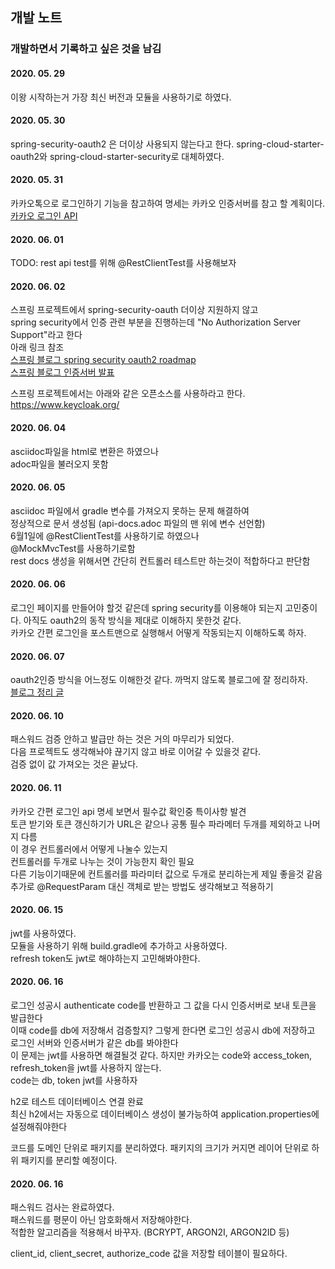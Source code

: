 ## 개발 노트
### 개발하면서 기록하고 싶은 것을 남김

#### 2020. 05. 29
이왕 시작하는거 가장 최신 버전과 모듈을 사용하기로 하였다.

#### 2020. 05. 30
spring-security-oauth2 은 더이상 사용되지 않는다고 한다.
spring-cloud-starter-oauth2와 spring-cloud-starter-security로 대체하였다.

#### 2020. 05. 31
카카오톡으로 로그인하기 기능을 참고하여 명세는 카카오 인증서버를 참고 할 계획이다.  
[카카오 로그인 API](https://developers.kakao.com/docs/latest/ko/kakaologin/rest-api)  

#### 2020. 06. 01
TODO: rest api test를 위해 @RestClientTest를 사용해보자  

#### 2020. 06. 02
스프링 프로젝트에서 spring-security-oauth 더이상 지원하지 않고  
spring security에서 인증 관련 부분을 진행하는데 "No Authorization Server Support"라고 한다  
아래 링크 참조  
[스프링 블로그 spring security oauth2 roadmap](https://spring.io/blog/2019/11/14/spring-security-oauth-2-0-roadmap-update)  
[스프링 블로그 인증서버 발표](https://spring.io/blog/2020/04/15/announcing-the-spring-authorization-server)  

스프링 프로젝트에서는 아래와 같은 오픈소스를 사용하라고 한다.  
https://www.keycloak.org/  

#### 2020. 06. 04
asciidoc파일을 html로 변환은 하였으나  
adoc파일을 불러오지 못함  

#### 2020. 06. 05
asciidoc 파일에서 gradle 변수를 가져오지 못하는 문제 해결하여  
정상적으로 문서 생성됨 (api-docs.adoc 파일의 맨 위에 변수 선언함)  
6월1일에 @RestClientTest를 사용하기로 하였으나  
@MockMvcTest를 사용하기로함  
rest docs 생성을 위해서면 간단히 컨트롤러 테스트만 하는것이 적합하다고 판단함  

#### 2020. 06. 06
로그인 페이지를 만들어야 할것 같은데 spring security를 이용해야 되는지 고민중이다.
아직도 oauth2의 동작 방식을 제대로 이해하지 못한것 같다.  
카카오 간편 로그인을 포스트맨으로 실행해서 어떻게 작동되는지 이해하도록 하자.

#### 2020. 06. 07
oauth2인증 방식을 어느정도 이해한것 같다. 까먹지 않도록 블로그에 잘 정리하자.  
[블로그 정리 글](https://unhosted.tistory.com/37)

#### 2020. 06. 10
패스워드 검증 안하고 발급만 하는 것은 거의 마무리가 되었다.  
다음 프로젝트도 생각해놔야 끊기지 않고 바로 이어갈 수 있을것 같다.  
검증 없이 값 가져오는 것은 끝났다.  

#### 2020. 06. 11
카카오 간편 로그인 api 명세 보면서 필수값 확인중 특이사항 발견  
토큰 받기와 토큰 갱신하기가 URL은 같으나 공통 필수 파라메터 두개를 제외하고 나머지 다름    
이 경우 컨트롤러에서 어떻게 나눌수 있는지  
컨트롤러를 두개로 나누는 것이 가능한지 확인 필요  
다른 기능이기때문에 컨트롤러를 파라미터 값으로 두개로 분리하는게 제일 좋을것 같음  
추가로 @RequestParam 대신 객체로 받는 방법도 생각해보고 적용하기  

#### 2020. 06. 15
jwt를 사용하였다.  
모듈을 사용하기 위해 build.gradle에 추가하고 사용하였다.  
refresh token도 jwt로 해야하는지 고민해봐야한다.  

#### 2020. 06. 16
로그인 성공시 authenticate code를 반환하고 그 값을 다시 인증서버로 보내 토큰을 발급한다  
이때 code를 db에 저장해서 검증할지?  그렇게 한다면 로그인 성공시 db에 저장하고 로그인 서버와 인증서버가 같은 db를 봐야한다  
이 문제는 jwt를 사용하면 해결될것 같다. 하지만 카카오는 code와 access_token, refresh_token을 jwt를 사용하지 않는다.  
code는 db, token jwt를 사용하자  

h2로 테스트 데이터베이스 연결 완료  
최신 h2에서는 자동으로 데이터베이스 생성이 불가능하여 application.properties에 설정해줘야한다  

코드를 도메인 단위로 패키지를 분리하였다. 패키지의 크기가 커지면 레이어 단위로 하위 패키지를 분리할 예정이다.  

#### 2020. 06. 16
패스워드 검사는 완료하였다.  
패스워드를 평문이 아닌 암호화해서 저장해야한다.  
적합한 알고리즘을 적용해서 바꾸자. (BCRYPT, ARGON2I, ARGON2ID 등)  

client_id, client_secret, authorize_code 값을 저장할 테이블이 필요하다.  

